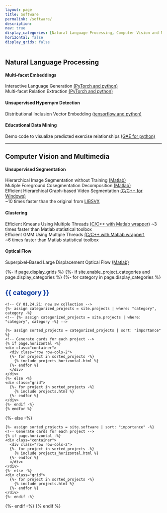 ```yaml
---
layout: page
title: Software
permalink: /software/
description:
nav: true
display_categories: [Natural Language Processing, Computer Vision and Multimedia]
horizontal: false
display_grids: false
---
```

<!--
<div class="row row-grid">
  <h4></h4>
  <p>
  </p>
</div>
-->

<!-- 02.22[CY] -->
<div class="div-cat-header">
  <h2>Natural Language Processing</h2>
</div>
<div>
  <h4>Multi-facet Embeddings</h4>
  <div>
    <p>
    Interactive Language Generation <a href="https://github.com/iesl/interactive_LM">(PyTorch and python)</a><br>
    Multi-facet Relation Extraction <a href="https://github.com/rohanpaul11/multifacet-re">(PyTorch and python)</a>
    </p>
  </div>
</div>

<div>
  <h4>Unsupervised Hypernym Detection</h4>
  <div>
    <p>Distributional Inclusion Vector Embedding <a href="https://github.com/iesl/Distributional-Inclusion-Vector-Embedding">(tensorflow and python)</a></p>
  </div>
</div>

<div>
  <h4>Educational Data Mining</h4>
  <div>
  <p>Demo code to visualize predicted exercise relationships <a href="">(GAE for python)</a></p>
  </div>
</div>


<!-- 02.22[CY] -->
<hr>
<div class="div-cat-header">
  <h2>Computer Vision and Multimedia</h2>
</div>

<div>
  <h4>Unsupervised Segmentation</h4>
  <div>
  <p>
    Hierarchical Image Segmentation without Training <a href="http://mml.citi.sinica.edu.tw/papers/HDC_code_ACCV_2014/">(Matlab)</a><br>
    Mutiple Foreground Cosegmentation Decomposition <a href="http://mml.citi.sinica.edu.tw/papers/MFC_code_CVIU_2015">(Matlab)</a><br>
    Efficient Hierarchical Graph-based Video Segmentation <a href="http://mml.citi.sinica.edu.tw/papers/GBH_code_ACCV_2014">(C/C++ for Windows)</a><br>
    ~10 times faster than the original from <a href="https://cse.buffalo.edu/~jcorso/r/supervoxels/">LIBSVX</a>
  </p>
  </div>
</div>

<div>
  <h4>Clustering</h4>
  <div>
  <p>
    Efficient Kmeans Using Multiple Threads <a href="http://www.mathworks.com/matlabcentral/mlc-downloads/downloads/submissions/47737/versions/4/download/zip">(C/C++ with Matlab wrapper)</a>
    ~3 times faster than Matlab statistical toolbox<br>
    Efficient GMM Using Multiple Threads <a href="http://www.mathworks.com/matlabcentral/mlc-downloads/downloads/submissions/47741/versions/2/download/zip">(C/C++ with Matlab wrapper)</a><br>
    ~6 times faster than Matlab statistical toolbox
  </p>
  </div>
</div>

<div>
  <h4>Optical Flow</h4>
  <div>
  <p>
    Superpixel-Based Large Displacement Optical Flow <a href="http://mml.citi.sinica.edu.tw/papers/SPLDOF_code.php">(Matlab)</a>
  </p>
  </div>
</div>


<!-- [Grids] pages/sw.md -->
<div class="projects">
{%- if page.display_grids %}
  {%- if site.enable_project_categories and page.display_categories %}
    <!-- Display categorized projects -->
    {%- for category in page.display_categories %}
    <h2 class="category" style="text-align: left; color: #00369f">{{ category }}</h2>
    
    <!-- CY 01.24.21: new sw collection -->
    {%- assign categorized_projects = site.projects | where: "category", category -%}
    <!-- {%- assign categorized_projects = site.projects | where: "category", category -%} -->

    {%- assign sorted_projects = categorized_projects | sort: "importance" %}
    <!-- Generate cards for each project -->
    {% if page.horizontal -%}
    <div class="container">
      <div class="row row-cols-2">
      {%- for project in sorted_projects -%}
        {% include projects_horizontal.html %}
      {%- endfor %}
      </div>
    </div>
    {%- else -%}
    <div class="grid">
      {%- for project in sorted_projects -%}
        {% include projects.html %}
      {%- endfor %}
    </div>
    {%- endif -%}
    {% endfor %}

  {%- else -%}
  <!-- Display projects without categories -->
    {%- assign sorted_projects = site.software | sort: "importance" -%}
    <!-- Generate cards for each project -->
    {% if page.horizontal -%}
    <div class="container">
      <div class="row row-cols-2">
      {%- for project in sorted_projects -%}
        {% include projects_horizontal.html %}
      {%- endfor %}
      </div>
    </div>
    {%- else -%}
    <div class="grid">
      {%- for project in sorted_projects -%}
        {% include projects.html %}
      {%- endfor %}
    </div>
    {%- endif -%}
  {%- endif -%}
{% endif %}
</div>
